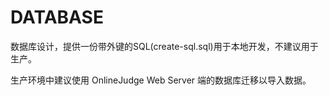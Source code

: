 # DATABASE

数据库设计，提供一份带外键的SQL(create-sql.sql)用于本地开发，不建议用于生产。

生产环境中建议使用 OnlineJudge Web Server 端的数据库迁移以导入数据。
